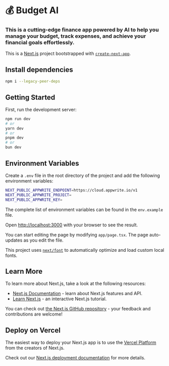 # 💰 Budget AI

### This is a cutting-edge finance app powered by AI to help you manage your budget, track expenses, and achieve your financial goals effortlessly.


This is a [Next.js](https://nextjs.org) project bootstrapped with [`create-next-app`](https://nextjs.org/docs/app/api-reference/cli/create-next-app).

## Install dependencies

```bash
npm i --legacy-peer-deps
```

## Getting Started

First, run the development server:

```bash
npm run dev
# or
yarn dev
# or
pnpm dev
# or
bun dev
```

## Environment Variables

Create a `.env` file in the root directory of the project and add the following environment variables:

```bash
NEXT_PUBLIC_APPWRITE_ENDPOINT=https://cloud.appwrite.io/v1
NEXT_PUBLIC_APPWRITE_PROJECT=
NEXT_PUBLIC_APPWRITE_KEY=
```
The complete list of environment variables can be found in the `env.example` file.


Open [http://localhost:3000](http://localhost:3000) with your browser to see the result.

You can start editing the page by modifying `app/page.tsx`. The page auto-updates as you edit the file.

This project uses [`next/font`](https://nextjs.org/docs/app/building-your-application/optimizing/fonts) to automatically optimize and load custom local fonts.

## Learn More

To learn more about Next.js, take a look at the following resources:

- [Next.js Documentation](https://nextjs.org/docs) - learn about Next.js features and API.
- [Learn Next.js](https://nextjs.org/learn) - an interactive Next.js tutorial.

You can check out [the Next.js GitHub repository](https://github.com/vercel/next.js) - your feedback and contributions are welcome!

## Deploy on Vercel

The easiest way to deploy your Next.js app is to use the [Vercel Platform](https://vercel.com/new?utm_medium=default-template&filter=next.js&utm_source=create-next-app&utm_campaign=create-next-app-readme) from the creators of Next.js.

Check out our [Next.js deployment documentation](https://nextjs.org/docs/app/building-your-application/deploying) for more details.